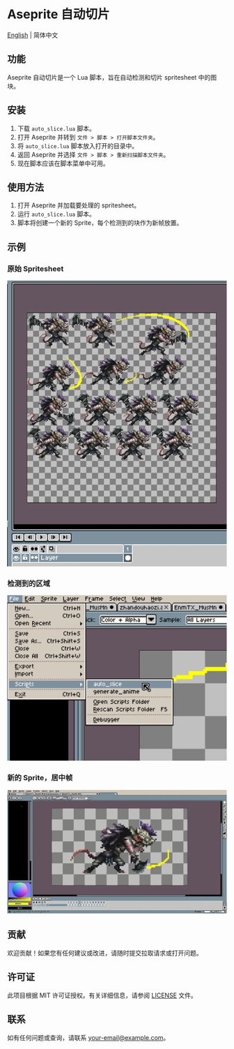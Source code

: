 # Aseprite 自动切片

[English](README.md) | 简体中文

## 功能

Aseprite 自动切片是一个 Lua 脚本，旨在自动检测和切片 spritesheet 中的图块。

## 安装

1. 下载 `auto_slice.lua` 脚本。
2. 打开 Aseprite 并转到 `文件 > 脚本 > 打开脚本文件夹`。
3. 将 `auto_slice.lua` 脚本放入打开的目录中。
4. 返回 Aseprite 并选择 `文件 > 脚本 > 重新扫描脚本文件夹`。
5. 现在脚本应该在脚本菜单中可用。

## 使用方法

1. 打开 Aseprite 并加载要处理的 spritesheet。
2. 运行 `auto_slice.lua` 脚本。
3. 脚本将创建一个新的 Sprite，每个检测到的块作为新帧放置。

## 示例

### 原始 Spritesheet

![原始 Spritesheet](imgs/before.png)

### 检测到的区域

![检测到的区域](imgs/click.png)

### 新的 Sprite，居中帧

![新的 Sprite](imgs/after.gif)

## 贡献

欢迎贡献！如果您有任何建议或改进，请随时提交拉取请求或打开问题。

## 许可证

此项目根据 MIT 许可证授权。有关详细信息，请参阅 [LICENSE](LICENSE) 文件。

## 联系

如有任何问题或查询，请联系 [your-email@example.com](mailto:your-email@example.com)。